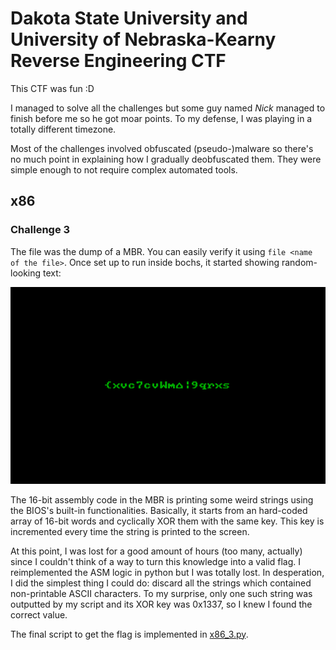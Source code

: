 # Dakota State University and University of Nebraska-Kearny Reverse Engineering CTF

This CTF was fun :D

I managed to solve all the challenges but some guy named *Nick* managed to
finish before me so he got moar points.
To my defense, I was playing in a totally different timezone.

Most of the challenges involved obfuscated (pseudo-)malware so there's no much
point in explaining how I gradually deobfuscated them.
They were simple enough to not require complex automated tools.

## x86

### Challenge 3

The file was the dump of a MBR.
You can easily verify it using `file <name of the file>`.
Once set up to run inside bochs, it started showing random-looking text:

![x86 screenshot](images/x86_3.png)

The 16-bit assembly code in the MBR is printing some weird strings using the
BIOS's built-in functionalities.
Basically, it starts from an hard-coded array of 16-bit words and cyclically
XOR them with the same key.
This key is incremented every time the string is printed to the screen.

At this point, I was lost for a good amount of hours (too many, actually) since
I couldn't think of a way to turn this knowledge into a valid flag.
I reimplemented the ASM logic in python but I was totally lost.
In desperation, I did the simplest thing I could do: discard all the strings
which contained non-printable ASCII characters.
To my surprise, only one such string was outputted by my script and its XOR key
was 0x1337, so I knew I found the correct value.

The final script to get the flag is implemented in [x86_3.py](x86_3.py).

